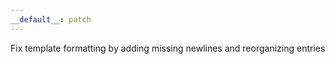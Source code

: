 ```yaml
---
__default__: patch
---
```


Fix template formatting by adding missing newlines and reorganizing entries
